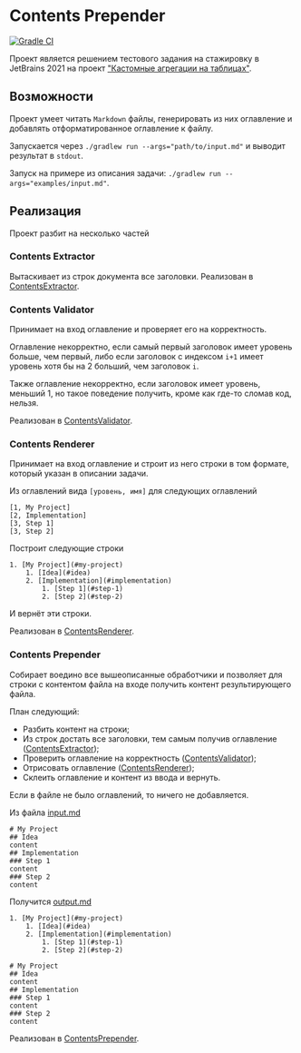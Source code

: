 # Contents Prepender

[![Gradle CI](https://github.com/jvmusin/contents-prepender/actions/workflows/gradle-build.yml/badge.svg)](https://github.com/jvmusin/contents-prepender/actions/workflows/gradle-build.yml)

Проект является решением тестового задания на стажировку в JetBrains 2021 на проект
["Кастомные агрегации на таблицах"](https://internship.jetbrains.com/projects/939/).

## Возможности

Проект умеет читать `Markdown` файлы, генерировать из них оглавление и добавлять отформатированное оглавление к файлу.

Запускается через `./gradlew run --args="path/to/input.md"` и выводит результат в `stdout`.

Запуск на примере из описания задачи: `./gradlew run --args="examples/input.md"`.

## Реализация

Проект разбит на несколько частей

### Contents Extractor

Вытаскивает из строк документа все заголовки. Реализован в [ContentsExtractor].

### Contents Validator

Принимает на вход оглавление и проверяет его на корректность.

Оглавление некорректно, если самый первый заголовок имеет уровень больше, чем первый, либо если заголовок с
индексом `i+1` имеет уровень хотя бы на 2 больший, чем заголовок `i`.

Также оглавление некорректно, если заголовок имеет уровень, меньший 1, но такое поведение получить, кроме как где-то
сломав код, нельзя.

Реализован в [ContentsValidator].

### Contents Renderer

Принимает на вход оглавление и строит из него строки в том формате, который указан в описании задачи.

Из оглавлений вида `[уровень, имя]` для следующих оглавлений

```
[1, My Project]
[2, Implementation]
[3, Step 1]
[3, Step 2]
```

Построит следующие строки

```
1. [My Project](#my-project)
    1. [Idea](#idea)
    2. [Implementation](#implementation)
        1. [Step 1](#step-1)
        2. [Step 2](#step-2)
```

И вернёт эти строки.

Реализован в [ContentsRenderer].

### Contents Prepender

Собирает воедино все вышеописанные обработчики и позволяет для строки с контентом файла на входе получить контент
результирующего файла.

План следующий:

* Разбить контент на строки;
* Из строк достать все заголовки, тем самым получив оглавление ([ContentsExtractor]);
* Проверить оглавление на корректность ([ContentsValidator]);
* Отрисовать оглавление ([ContentsRenderer]);
* Склеить оглавление и контент из ввода и вернуть.

Если в файле не было оглавлений, то ничего не добавляется.

Из файла [input.md](examples/input.md)

```
# My Project
## Idea
content
## Implementation
### Step 1
content
### Step 2
content
```

Получится [output.md](examples/output.md)

```
1. [My Project](#my-project)
    1. [Idea](#idea)
    2. [Implementation](#implementation)
        1. [Step 1](#step-1)
        2. [Step 2](#step-2)

# My Project
## Idea
content
## Implementation
### Step 1
content
### Step 2
content
```

Реализован в [ContentsPrepender].

[ContentsExtractor]: src/main/java/jvmusin/contentsprepender/ContentsExtractor.java

[ContentsValidator]: src/main/java/jvmusin/contentsprepender/ContentsValidator.java

[ContentsRenderer]: src/main/java/jvmusin/contentsprepender/ContentsRenderer.java

[ContentsPrepender]: src/main/java/jvmusin/contentsprepender/ContentsPrepender.java
